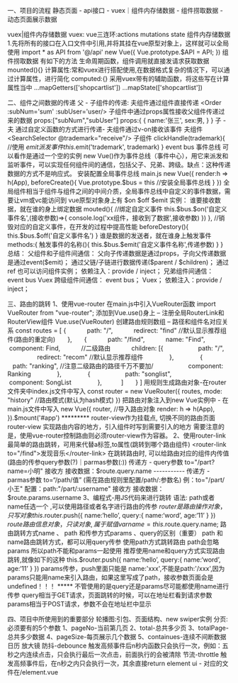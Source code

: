 一、项目的流程
静态页面 - api接口 - vuex｜组件内存储数据 - 组件捞取数据 - 动态页面展示数据

vuex|组件内存储数据
vuex:
    vue三连环:actions mutations state
组件内存储数据
    1.先将所有的接口在入口文件中引用,并将其挂在vue原型对象上，这样就可以全局使用
    import * as API  from '@/api' 
    new Vue({
        Vue.prototype.$API = API;
    })
组件捞取数据
    有如下的方法
        生命周期函数，组件调用就直接发请求获取数据
        mounted(){}
        计算属性:常和vuex进行搭配使用,在数据格式复杂的情况下，可以通过计算属性，进行简化
        computed:{}
        采用vuex带有的辅助函数，将这些写在计算属性当中
        ...mapGetters(['shopcartlist'])
        ...mapState(['shopcartlist'])

二、组件之间数据的传递
    父 - 子组件的传递:
        夫组件通过组件直接传递
        <Order :subNum='sum' :subUser='user/>
        子组件中通过props属性接收父组件传递过来的数据
        props:["subNum","subUser"]
        props:{
            {
            name:'张三',
            sex:男,
            }
        }
    子 - 夫
        通过自定义函数的方式进行传递- 夫组件通过v-on接收该事件
        夫组件
            <SearchSelector @trademark="receive"/>
        子组件
            clickHandle(trademark){
                //使用 $emit派发事件
                this.$emit('trademark', trademark)
            }
    event bus 事件总线
    可以看作是通过一个空的实例 new Vue()作为事件总线（事件中心），用它来派发和监听事件，可以实现任何组件间的通信，包括父子、兄弟、跨级。缺点：这种传递数据的方式不是响应式。
    安装配置全局事件总线 main.js
    new Vue({
        render:h => h(App),
        beforeCreate(){
            Vue.prototype.$bus = this  //安装全局事件总线
        }
    })
    全局组件相当于组件与组件之间的中间介质，全局事件总线中自定义的事件数据，需要让vm或vc能访问到
    vue原型对象身上有 $on $off $emit
实例：
    谁要接收数据，就在谁的身上绑定数据
    mouted(){
        //绑定自定义事件
        this.$bus.$on('自定义事件名',(接收参数)=>{
            console.log('xx组件，接收到了数据',接收参数)
        })
    },
    //销毁对应的自定义事件，在开发的过程中提高性能
    beforeDestory(){
        this.$bus.$off('自定义事件名')
    }
    谁是数据的发送者，就在谁身上触发事件
    methods:{
        触发事件的名称(){
            this.$bus.$emit('自定义事件名称',传递参数)
        }
    }
总结：
父组件和子组件间通信：
    父向子传递数据是通过props，子向父传递数据是通过event($emit)；
    通过父链/子链进行数据传递($parent / $children)；
    通过 ref 也可以访问组件实例；
    依赖注入：provide / inject；
兄弟组件间通信：
    event bus
    Vuex
跨级组件间通信：
    event bus；
    Vuex；
依赖注入：provide / inject；

三、路由的跳转
    1、使用vue-router
    在main.js中引入VueRouter函数
        import VueRouter from "vue-router";
    添加到Vue.use()身上 – 注册全局RouterLink和RouterView组件
        Vue.use(VueRouter)
    创建路由规则数组 – 路径和组件名对应关系
    const routes = [
        {
            path: "/",
            redirect: "find" //默认显示推荐组件(路由的重定向)
        },
        {
            path: "/find",
            name: "Find",
            component: Find,
            //二级路由
            children: [{
                    path: "/",
                    redirect: "recom" //默认显示推荐组件
                },
                {
                    path: "ranking", //注意二级路由的路径千万不要加/
                    component: Ranking
                },
                {
                    path: "songlist",
                    component: SongList
                },
            ]
        }
    ]
    用规则生成路由对象-在router文件夹中index.js文件中写入
    const router = new VueRouter({
        routes,
        mode: "history" //路由模式(默认为hash模式)
    })
    把路由对象注入到new Vue实例中 - 在main.js文件中写入
    new Vue({
        router, //导入路由对象
        render: h => h(App),
    }).$mount('#app')
    *********
    router-view作为挂载点, 切换不同的路由页面
    router-view 实现路由内容的地方，引入组件时写到需要引入的地方 需要注意的是，使用vue-router控制路由则必须router-view作为容器。
    2、使用router-link 最简单的路由跳转，可用来代替a标签,to属性(跳转到哪个路由组件)
        <router-link to="/find">发现音乐</router-link>
    在跳转路由时, 可以给路由对应的组件内传值(路由的传参query参数(?)｜parmas参数(:))
    传递方 - query参数
        to="/part?name=小明"
    接收方
        接收数据：$route.query.name
    -----------
    传递方 - parmas参数
        to=“/path/值” (需在路由规则里配置/path/:参数名)
        例：to="/part/小王"
        配置：path:"/part/:username"
    接收方
        接收数据：$route.params.username
    3、编程式-用JS代码来进行跳转
    语法: path或者name任选一个 ,可以使用路径或者名字进行路由的传参
        $router 是路由操作对象，只写对象
            this.$router.push({ name:‘hello’, query:{ name:‘word’, age:‘11’ } })
        $route  路由信息对象，只读对象,属于赋值
            var name = this.$route.query.name;
    路由跳转方式name 、 path 和传参方式params 、query的区别（重要）
        path 和 name路由跳转方式，都可以用query传参
        使用path方式跳转路由 path会忽略params 所以path不能和params一起使用
        推荐使用name和query方式实现路由跳转,就像如下的这种
        this.$router.push({ name:‘hello’, query:{ name:‘word’, age:‘11’ } })
        params传参，push里面只能是 name:'xxx',不能是path:'/xxx',因为params只能用name来引入路由，如果这里写成了path，接收参数页面会是undefined！！！
        *****
        不管使用的是query还是params尽可能都使用name进行传参
        query相当于GET请求，页面跳转的时候，可以在地址栏看到请求参数
        params相当于POST请求，参数不会在地址栏中显示

四、项目中所使用到的重要部分
轮播图:引包、页面结构、new swiper实例
分页:必须要有的5个参数 1、pageNo-当前第几页 2、total-总共多少页 3、totalPage-总共多少数据 4、pageSize-每页展示几个数据 5、containues-连续不间断数据
日历
放大镜
防抖-debounce
    触发高频事件后n秒内函数只会执行一次，例如：五秒之内连续点击，只会执行最后一次点击，前面执行的会被清除
节流-throttle
    触发高频事件后，在n秒之内只会执行一次，其余直接return
element ui - 对应的文件在/element.vue